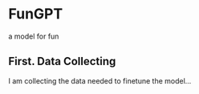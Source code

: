 # FunGPT
a model for fun

## First. Data Collecting
I am collecting the data needed to finetune the model...
